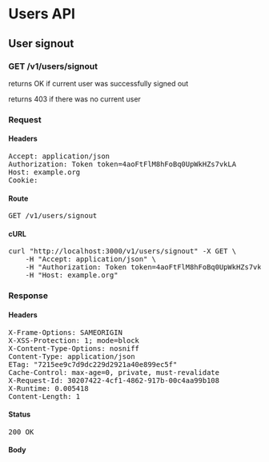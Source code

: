 # Users API

## User signout

### GET /v1/users/signout

returns OK if current user was successfully signed out

returns 403 if there was no current user
### Request

#### Headers

<pre>Accept: application/json
Authorization: Token token=4aoFtFlM8hFoBq0UpWkHZs7vkLA
Host: example.org
Cookie: </pre>

#### Route

<pre>GET /v1/users/signout</pre>

#### cURL

<pre class="request">curl &quot;http://localhost:3000/v1/users/signout&quot; -X GET \
	-H &quot;Accept: application/json&quot; \
	-H &quot;Authorization: Token token=4aoFtFlM8hFoBq0UpWkHZs7vkLA&quot; \
	-H &quot;Host: example.org&quot;</pre>

### Response

#### Headers

<pre>X-Frame-Options: SAMEORIGIN
X-XSS-Protection: 1; mode=block
X-Content-Type-Options: nosniff
Content-Type: application/json
ETag: &quot;7215ee9c7d9dc229d2921a40e899ec5f&quot;
Cache-Control: max-age=0, private, must-revalidate
X-Request-Id: 30207422-4cf1-4862-917b-00c4aa99b108
X-Runtime: 0.005418
Content-Length: 1</pre>

#### Status

<pre>200 OK</pre>

#### Body

<pre> </pre>
